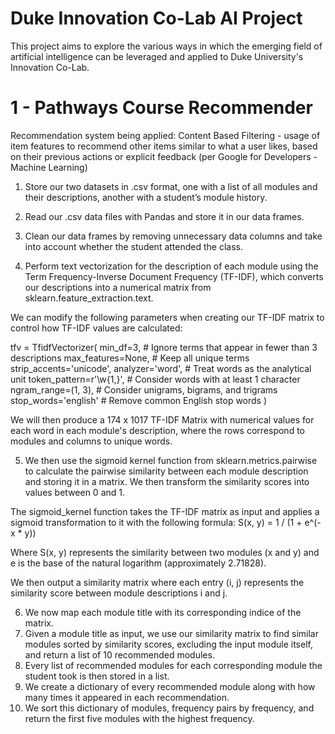 # Duke Innovation Co-Lab AI Project 
This project aims to explore the various ways in which the emerging field of artificial intelligence can be leveraged and applied to Duke University's Innovation Co-Lab. 
# 1 - Pathways Course Recommender 
Recommendation system being applied: 
Content Based Filtering - usage of item features to recommend other items similar to what a user likes, based on their previous actions or explicit feedback (per Google for Developers - Machine Learning)

1. Store our two datasets in .csv format, one with a list of all modules and their descriptions, another with a student’s module history.
2. Read our .csv data files with Pandas and store it in our data frames.
3. Clean our data frames by removing unnecessary data columns and take into account whether the student attended the class. 

4. Perform text vectorization for the description of each module using the Term Frequency-Inverse Document Frequency (TF-IDF), which converts our descriptions into a numerical matrix from sklearn.feature_extraction.text.

We can modify the following parameters when creating our TF-IDF matrix to control how TF-IDF values are calculated:
 
  tfv = TfidfVectorizer(
    min_df=3,           # Ignore terms that appear in fewer than 3 descriptions
    max_features=None,  # Keep all unique terms
    strip_accents='unicode',
    analyzer='word',    # Treat words as the analytical unit
    token_pattern=r'\w{1,}',  # Consider words with at least 1 character
    ngram_range=(1, 3),      # Consider unigrams, bigrams, and trigrams
    stop_words='english'     # Remove common English stop words
)

We will then produce a 174 x 1017 TF-IDF Matrix with numerical values for each word in each module's description, where the rows correspond to modules and columns to unique words.

5. We then use the sigmoid kernel function from sklearn.metrics.pairwise to calculate the pairwise similarity between each module description and storing it in a matrix. We then transform the similarity scores into values between 0 and 1. 

The sigmoid_kernel function takes the TF-IDF matrix as input and applies a sigmoid transformation to it with the following formula:
S(x, y) = 1 / (1 + e^(-x * y))

Where S(x, y) represents the similarity between two modules (x and y) and e is the base of the natural logarithm (approximately 2.71828).

We then output a similarity matrix where each entry (i, j) represents the similarity score between module descriptions i and j.

6. We now map each module title with its corresponding indice of the matrix. 
7. Given a module title as input, we use our similarity matrix to find similar modules sorted by similarity scores, excluding the input module itself, and return a list of 10 recommended modules. 
8. Every list of recommended modules for each corresponding module the student took is then stored in a list. 
9. We create a dictionary of every recommended module along with how many times it appeared in each recommendation.
10. We sort this dictionary of modules, frequency pairs by frequency, and return the first five modules with the highest frequency. 
